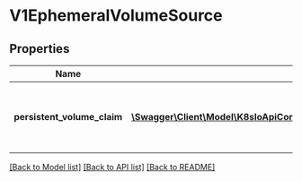 # V1EphemeralVolumeSource

## Properties
Name | Type | Description | Notes
------------ | ------------- | ------------- | -------------
**persistent_volume_claim** | [**\Swagger\Client\Model\K8sIoApiCoreV1PersistentVolumeClaimVolumeSource**](K8sIoApiCoreV1PersistentVolumeClaimVolumeSource.md) | PersistentVolumeClaimVolumeSource represents a reference to a PersistentVolumeClaim in the same namespace. Directly attached to the vmi via qemu. More info: https://kubernetes.io/docs/concepts/storage/persistent-volumes#persistentvolumeclaims | [optional] 

[[Back to Model list]](../README.md#documentation-for-models) [[Back to API list]](../README.md#documentation-for-api-endpoints) [[Back to README]](../README.md)


